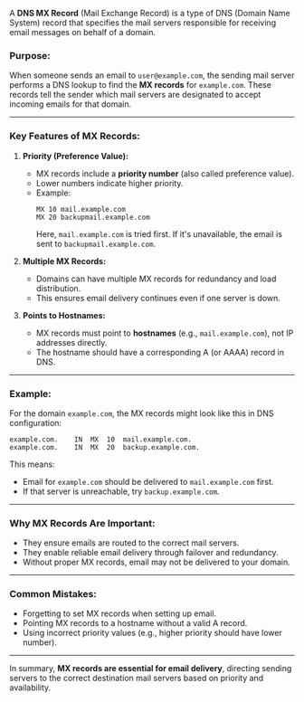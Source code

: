 A **DNS MX Record** (Mail Exchange Record) is a type of DNS (Domain Name System) record that specifies the mail servers responsible for receiving email messages on behalf of a domain.

### Purpose:

When someone sends an email to `user@example.com`, the sending mail server performs a DNS lookup to find the **MX records** for `example.com`. These records tell the sender which mail servers are designated to accept incoming emails for that domain.

---

### Key Features of MX Records:

1. **Priority (Preference Value):**

   - MX records include a **priority number** (also called preference value).
   - Lower numbers indicate higher priority.
   - Example:
     ```
     MX 10 mail.example.com
     MX 20 backupmail.example.com
     ```
     Here, `mail.example.com` is tried first. If it's unavailable, the email is sent to `backupmail.example.com`.

2. **Multiple MX Records:**

   - Domains can have multiple MX records for redundancy and load distribution.
   - This ensures email delivery continues even if one server is down.

3. **Points to Hostnames:**
   - MX records must point to **hostnames** (e.g., `mail.example.com`), not IP addresses directly.
   - The hostname should have a corresponding A (or AAAA) record in DNS.

---

### Example:

For the domain `example.com`, the MX records might look like this in DNS configuration:

```
example.com.    IN  MX  10  mail.example.com.
example.com.    IN  MX  20  backup.example.com.
```

This means:

- Email for `example.com` should be delivered to `mail.example.com` first.
- If that server is unreachable, try `backup.example.com`.

---

### Why MX Records Are Important:

- They ensure emails are routed to the correct mail servers.
- They enable reliable email delivery through failover and redundancy.
- Without proper MX records, email may not be delivered to your domain.

---

### Common Mistakes:

- Forgetting to set MX records when setting up email.
- Pointing MX records to a hostname without a valid A record.
- Using incorrect priority values (e.g., higher priority should have lower number).

---

In summary, **MX records are essential for email delivery**, directing sending servers to the correct destination mail servers based on priority and availability.
